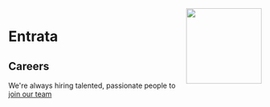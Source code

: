 <img src="https://www.entrata.com/img/entrata_logo.svg" align="right" width="150"/>

# Entrata

## Careers

We're always hiring talented, passionate people to [join our team](https://www.entrata.com/careers)
